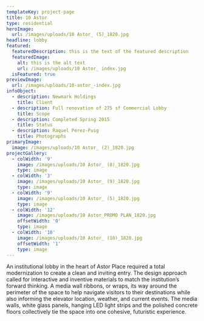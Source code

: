 ```yaml
---
templateKey: project-page
title: 10 Astor
type: residential
heroImage:
  url: /images/uploads/10 Astor_ (5)_1820.jpg
headline: lobby
featured:
  featuredDescription: this is the text of the featured description
  featuredImage:
    alt: this is the alt text
    url: /images/uploads/10 Astor_ index.jpg
  isFeatured: true
previewImage:
  url: /images/uploads/10-astor_-index.jpg
infoObject:
  - description: Newmark Holdings
    title: Client
  - description: Full renovation of 275 sf Commercial Lobby
    title: Scope
  - description: Completed Spring 2015
    title: Status
  - description: Raquel Perez-Puig
    title: Photographs
primaryImage:
  image: /images/uploads/10 Astor_ (2)_1820.jpg
projectGallery:
  - colWidth: '9'
    image: /images/uploads/10 Astor_ (8)_1820.jpg
    type: image
  - colWidth: '3'
    image: /images/uploads/10 Astor_ (9)_1820.jpg
    type: image
  - colWidth: '9'
    image: /images/uploads/10 Astor_ (5)_1820.jpg
    type: image
  - colWidth: '12'
    image: /images/uploads/10 Astor_PROMO PLAN_1820.jpg
    offsetWidth: '0'
    type: image
  - colWidth: '10'
    image: /images/uploads/10 Astor_ (10)_1820.jpg
    offsetWidth: '1'
    type: image
---
```



An institutional lobby in the heart of Astor Place required a total modernization to create a clean and inviting entry. The design approach called for interactive and inventive materials to match the institution’s forward thinking. A media wall ribbons, or wraps, its way around the perimeter of the space to help navigate visitors to their destinations while also informing the elevator location, weather, and current events. The media walls, white glass panels, hanging LED light strips and the polished concrete floors collectively tie the space into one cohesive, futuristic experience.
